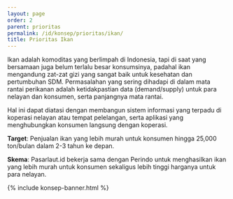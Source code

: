 ```yaml
---
layout: page
order: 2
parent: prioritas
permalink: /id/konsep/prioritas/ikan/
title: Prioritas Ikan
---
```


Ikan adalah komoditas yang berlimpah di Indonesia, tapi di saat yang bersamaan juga belum terlalu besar konsumsinya, padahal ikan mengandung zat-zat gizi yang sangat baik untuk kesehatan dan pertumbuhan SDM. Permasalahan yang sering dihadapi di dalam mata rantai perikanan adalah ketidakpastian data (demand/supply) untuk para nelayan dan konsumen, serta panjangnya mata rantai.

Hal ini dapat diatasi dengan membangun sistem informasi yang terpadu di koperasi nelayan atau tempat pelelangan, serta aplikasi yang menghubungkan konsumen langsung dengan koperasi.

__Target__: Penjualan ikan yang lebih murah untuk konsumen hingga 25,000 ton/bulan dalam 2-3 tahun ke depan.

__Skema__: Pasarlaut.id bekerja sama dengan Perindo untuk menghasilkan ikan yang lebih murah untuk konsumen sekaligus lebih tinggi harganya untuk para nelayan.

{% include konsep-banner.html %}
